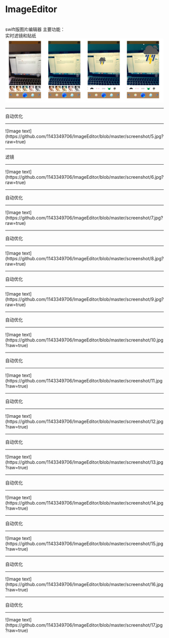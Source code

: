 # ImageEditor
<br>swift版图片编辑器
主要功能：<br>
实时滤镜和贴纸
![Image text](https://github.com/1143349706/ImageEditor/blob/master/screenshot/4.jpg?raw=true)
<hr>自动优化
<hr>
![Image text](https://github.com/1143349706/ImageEditor/blob/master/screenshot/5.jpg?raw=true)
<hr>滤镜
<hr>
![Image text](https://github.com/1143349706/ImageEditor/blob/master/screenshot/6.jpg?raw=true)
<hr>自动优化
<hr>
![Image text](https://github.com/1143349706/ImageEditor/blob/master/screenshot/7.jpg?raw=true)
<hr>自动优化
<hr>
![Image text](https://github.com/1143349706/ImageEditor/blob/master/screenshot/8.jpg?raw=true)
<hr>自动优化
<hr>
![Image text](https://github.com/1143349706/ImageEditor/blob/master/screenshot/9.jpg?raw=true)
<hr>自动优化
<hr>
![Image text](https://github.com/1143349706/ImageEditor/blob/master/screenshot/10.jpg?raw=true)
<hr>自动优化
<hr>
![Image text](https://github.com/1143349706/ImageEditor/blob/master/screenshot/11.jpg?raw=true)
<hr>自动优化
<hr>
![Image text](https://github.com/1143349706/ImageEditor/blob/master/screenshot/12.jpg?raw=true)
<hr>自动优化
<hr>
![Image text](https://github.com/1143349706/ImageEditor/blob/master/screenshot/13.jpg?raw=true)
<hr>自动优化
<hr>
![Image text](https://github.com/1143349706/ImageEditor/blob/master/screenshot/14.jpg?raw=true)
<hr>自动优化
<hr>
![Image text](https://github.com/1143349706/ImageEditor/blob/master/screenshot/15.jpg?raw=true)
<hr>自动优化
<hr>
![Image text](https://github.com/1143349706/ImageEditor/blob/master/screenshot/16.jpg?raw=true)
<hr>自动优化
<hr>
![Image text](https://github.com/1143349706/ImageEditor/blob/master/screenshot/17.jpg?raw=true)
